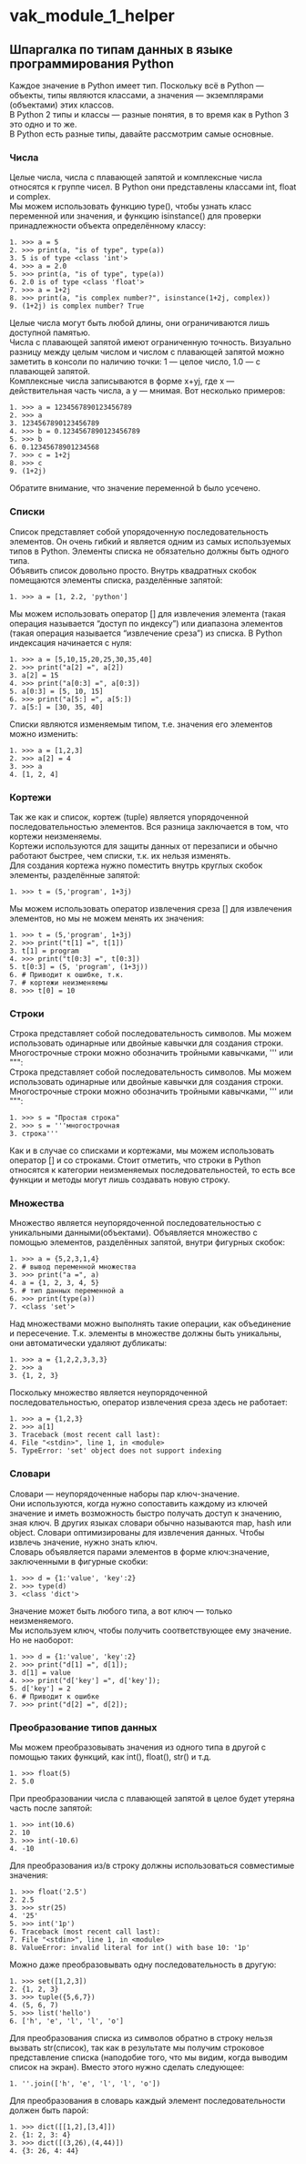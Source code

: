 # vak_module_1_helper
## Шпаргалка по типам данных в языке программирования Python
Каждое значение в Python имеет тип. Поскольку всё в Python — объекты, типы являются классами, а значения — экземплярами (объектами) этих классов.  
В Python 2 типы и классы — разные понятия, в то время как в Python 3 это одно и то же.  
В Python есть разные типы, давайте рассмотрим самые основные.  
  
### Числа
Целые числа, числа с плавающей запятой и комплексные числа относятся к группе чисел. В Python они представлены классами int, float и complex.  
Мы можем использовать функцию type(), чтобы узнать класс переменной или значения, и функцию isinstance() для проверки принадлежности объекта определённому классу:
```
1. >>> a = 5
2. >>> print(a, "is of type", type(a))
3. 5 is of type <class 'int'>
4. >>> a = 2.0
5. >>> print(a, "is of type", type(a))
6. 2.0 is of type <class 'float'>
7. >>> a = 1+2j
8. >>> print(a, "is complex number?", isinstance(1+2j, complex))
9. (1+2j) is complex number? True
```  
Целые числа могут быть любой длины, они ограничиваются лишь доступной памятью.  
Числа с плавающей запятой имеют ограниченную точность. Визуально разницу между целым числом и числом с плавающей запятой можно заметить в консоли по наличию точки: 1 — целое число, 1.0 — с плавающей запятой.  
Комплексные числа записываются в форме x+yj, где x — действительная часть числа, а y — мнимая. Вот несколько примеров:  
```
1. >>> a = 1234567890123456789
2. >>> a
3. 1234567890123456789
4. >>> b = 0.1234567890123456789
5. >>> b
6. 0.12345678901234568
7. >>> c = 1+2j
8. >>> c
9. (1+2j)
```
Обратите внимание, что значение переменной b было усечено.

### Списки
Список представляет собой упорядоченную последовательность элементов. Он очень гибкий и является одним из самых используемых типов в Python. Элементы списка не обязательно должны быть одного типа.  
Объявить список довольно просто. Внутрь квадратных скобок помещаются элементы списка, разделённые запятой:  
```
1. >>> a = [1, 2.2, 'python']
```
Мы можем использовать оператор [] для извлечения элемента (такая операция называется “доступ по индексу”) или диапазона элементов (такая операция называется “извлечение среза”) из списка. В Python индексация начинается с нуля:  
```
1. >>> a = [5,10,15,20,25,30,35,40]
2. >>> print("a[2] =", a[2])
3. a[2] = 15
4. >>> print("a[0:3] =", a[0:3])
5. a[0:3] = [5, 10, 15]
6. >>> print("a[5:] =", a[5:])
7. a[5:] = [30, 35, 40]
```
Списки являются изменяемым типом, т.е. значения его элементов можно изменить:
```
1. >>> a = [1,2,3]
2. >>> a[2] = 4
3. >>> a
4. [1, 2, 4]
```
### Кортежи
Так же как и список, кортеж (tuple) является упорядоченной последовательностью элементов. Вся разница заключается в том, что кортежи неизменяемы.  
Кортежи используются для защиты данных от перезаписи и обычно работают быстрее, чем списки, т.к. их нельзя изменять.  
Для создания кортежа нужно поместить внутрь круглых скобок элементы, разделённые запятой:  
```
1. >>> t = (5,'program', 1+3j)
```
Мы можем использовать оператор извлечения среза [] для извлечения элементов, но мы не можем менять их значения:
```
1. >>> t = (5,'program', 1+3j)
2. >>> print("t[1] =", t[1])
3. t[1] = program
4. >>> print("t[0:3] =", t[0:3])
5. t[0:3] = (5, 'program', (1+3j))
6. # Приводит к ошибке, т.к.
7. # кортежи неизменяемы
8. >>> t[0] = 10
```
### Строки
Строка представляет собой последовательность символов. Мы можем использовать одинарные или двойные кавычки для создания строки. Многострочные строки можно обозначить тройными кавычками, ''' или """:  
Строка представляет собой последовательность символов. Мы можем использовать одинарные или двойные кавычки для создания строки. Многострочные строки можно обозначить тройными кавычками, ''' или """:  
```
1. >>> s = "Простая строка"
2. >>> s = '''многострочная
3. строка'''
```
Как и в случае со списками и кортежами, мы можем использовать оператор [] и со строками. Стоит отметить, что строки в Python относятся к категории неизменяемых последовательностей, то есть все функции и методы могут лишь создавать новую строку.

### Множества
Множество является неупорядоченной последовательностью с уникальными данными(объектами). Объявляется множество с помощью элементов, разделённых запятой, внутри фигурных скобок:
```
1. >>> a = {5,2,3,1,4}
2. # вывод переменной множества
3. >>> print("a =", a)
4. a = {1, 2, 3, 4, 5}
5. # тип данных переменной а
6. >>> print(type(a))
7. <class 'set'>
```
Над множествами можно выполнять такие операции, как объединение и пересечение. Т.к. элементы в множестве должны быть уникальны, они автоматически удаляют дубликаты:
```
1. >>> a = {1,2,2,3,3,3}
2. >>> a
3. {1, 2, 3}
```
Поскольку множество является неупорядоченной последовательностью, оператор извлечения среза здесь не работает:
```
1. >>> a = {1,2,3}
2. >>> a[1]
3. Traceback (most recent call last):
4. File "<stdin>", line 1, in <module> 
5. TypeError: 'set' object does not support indexing
```
### Словари
Словари — неупорядоченные наборы пар ключ-значение.  
Они используются, когда нужно сопоставить каждому из ключей значение и иметь возможность быстро получать доступ к значению, зная ключ. В других языках словари обычно называются map, hash или object. Словари оптимизированы для извлечения данных. Чтобы извлечь значение, нужно знать ключ.  
Словарь объявляется парами элементов в форме ключ:значение, заключенными в фигурные скобки:
```
1. >>> d = {1:'value', 'key':2}
2. >>> type(d)
3. <class 'dict'>
```
Значение может быть любого типа, а вот ключ — только неизменяемого.  
Мы используем ключ, чтобы получить соответствующее ему значение. Но не наоборот:
```
1. >>> d = {1:'value', 'key':2}
2. >>> print("d[1] =", d[1]);
3. d[1] = value
4. >>> print("d['key'] =", d['key']);
5. d['key'] = 2
6. # Приводит к ошибке
7. >>> print("d[2] =", d[2]);
```
### Преобразование типов данных
Мы можем преобразовывать значения из одного типа в другой с помощью таких функций, как int(), float(), str() и т.д.
```
1. >>> float(5)
2. 5.0
```
При преобразовании числа с плавающей запятой в целое будет утеряна часть после запятой:
```
1. >>> int(10.6)
2. 10
3. >>> int(-10.6)
4. -10
```
Для преобразования из/в строку должны использоваться совместимые значения:
```
1. >>> float('2.5')
2. 2.5
3. >>> str(25)
4. '25'
5. >>> int('1p')
6. Traceback (most recent call last):
7. File "<stdin>", line 1, in <module>
8. ValueError: invalid literal for int() with base 10: '1p'
```
Можно даже преобразовывать одну последовательность в другую:
```
1. >>> set([1,2,3])
2. {1, 2, 3}
3. >>> tuple({5,6,7})
4. (5, 6, 7)
5. >>> list('hello')
6. ['h', 'e', 'l', 'l', 'o']
```
Для преобразования списка из символов обратно в строку нельзя вызвать str(список), так как в результате мы получим строковое представление списка (наподобие того, что мы видим, когда выводим список на экран). Вместо этого нужно сделать следующее:
```
1. ''.join(['h', 'e', 'l', 'l', 'o'])
```
Для преобразования в словарь каждый элемент последовательности должен быть парой:
```
1. >>> dict([[1,2],[3,4]])
2. {1: 2, 3: 4}
3. >>> dict([(3,26),(4,44)])
4. {3: 26, 4: 44}
```
